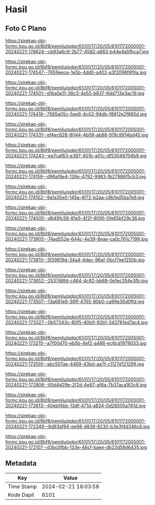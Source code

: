 # Hasil

## Foto C Plano

https://sirekap-obj-formc.kpu.go.id/8bf8/pemilu/pdpr/61/01/17/20/05/6101172005001-20240221-174624--cb93a6c9-2b77-4582-a663-b44e4a5fbca7.jpg

https://sirekap-obj-formc.kpu.go.id/8bf8/pemilu/pdpr/61/01/17/20/05/6101172005001-20240221-174547--7659eece-1e5b-4dd0-a402-a3f2098f6f9a.jpg

https://sirekap-obj-formc.kpu.go.id/8bf8/pemilu/pdpr/61/01/17/20/05/6101172005001-20240221-174501--d1ba5e11-38c3-4e55-b837-6dd713e3ac19.jpg

https://sirekap-obj-formc.kpu.go.id/8bf8/pemilu/pdpr/61/01/17/20/05/6101172005001-20240221-174418--7565a05c-5ee6-4c02-94db-f8912e2f665d.jpg

https://sirekap-obj-formc.kpu.go.id/8bf8/pemilu/pdpr/61/01/17/20/05/6101172005001-20240221-174331--ef4ec628-8044-4b08-ab88-919c9914bd45.jpg

https://sirekap-obj-formc.kpu.go.id/8bf8/pemilu/pdpr/61/01/17/20/05/6101172005001-20240221-174243--ee7caf63-e397-401b-a01c-df53048704b9.jpg

https://sirekap-obj-formc.kpu.go.id/8bf8/pemilu/pdpr/61/01/17/20/05/6101172005001-20240221-174159--d96af8e4-126e-4792-9983-fb27986f5cb3.jpg

https://sirekap-obj-formc.kpu.go.id/8bf8/pemilu/pdpr/61/01/17/20/05/6101172005001-20240221-174102--9a1a35e0-145a-4f72-b2aa-c8b1ed5ba7e6.jpg

https://sirekap-obj-formc.kpu.go.id/8bf8/pemilu/pdpr/61/01/17/20/05/6101172005001-20240221-174005--d649fc59-81e5-4f2f-9095-0fe65bf29c36.jpg

https://sirekap-obj-formc.kpu.go.id/8bf8/pemilu/pdpr/61/01/17/20/05/6101172005001-20240221-173905--74ad552e-644c-4e39-8eae-ca0c761c7199.jpg

https://sirekap-obj-formc.kpu.go.id/8bf8/pemilu/pdpr/61/01/17/20/05/6101172005001-20240221-173810--3f29819d-34a4-4dec-96af-0bcf7ee1250b.jpg

https://sirekap-obj-formc.kpu.go.id/8bf8/pemilu/pdpr/61/01/17/20/05/6101172005001-20240221-173652--253768fd-c464-4c82-bb68-0e1ec354e3fb.jpg

https://sirekap-obj-formc.kpu.go.id/8bf8/pemilu/pdpr/61/01/17/20/05/6101172005001-20240221-173507--13a681e6-36ff-4765-80b0-ca99e36d0ffd.jpg

https://sirekap-obj-formc.kpu.go.id/8bf8/pemilu/pdpr/61/01/17/20/05/6101172005001-20240221-173327--0b57243c-80f5-40b0-92b1-343781ed7ac4.jpg

https://sirekap-obj-formc.kpu.go.id/8bf8/pemilu/pdpr/61/01/17/20/05/6101172005001-20240221-173215--a7f00d70-eb5b-4ef2-a486-ec6cd1979033.jpg

https://sirekap-obj-formc.kpu.go.id/8bf8/pemilu/pdpr/61/01/17/20/05/6101172005001-20240221-173100--abc507ae-4469-43bd-aa7f-c1127d121299.jpg

https://sirekap-obj-formc.kpu.go.id/8bf8/pemilu/pdpr/61/01/17/20/05/6101172005001-20240221-172806--65d4d29e-2f2d-4e87-af6a-7b37aca163c8.jpg

https://sirekap-obj-formc.kpu.go.id/8bf8/pemilu/pdpr/61/01/17/20/05/6101172005001-20240221-172613--40ebf4bb-13df-471d-a834-0d28505a761d.jpg

https://sirekap-obj-formc.kpu.go.id/8bf8/pemilu/pdpr/61/01/17/20/05/6101172005001-20240221-172249--9d93af94-ee98-4838-8230-b3e3f4d346c6.jpg

https://sirekap-obj-formc.kpu.go.id/8bf8/pemilu/pdpr/61/01/17/20/05/6101172005001-20240221-172107--d3bc0fbb-133e-46cf-baee-db22d58d6435.jpg


## Metadata

| Key        | Value               |
| ---------- | ------------------- |
| Time Stamp | 2024-02-21 18:03:58 |
| Kode Dapil | 6101                |



